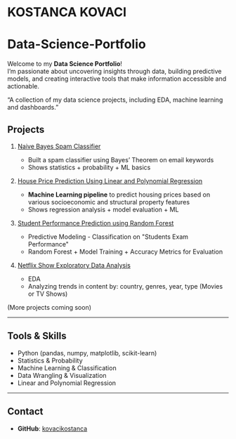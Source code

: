 # KOSTANCA KOVACI
# Data-Science-Portfolio

Welcome to my **Data Science Portfolio**!  
I’m passionate about uncovering insights through data, building predictive models, and creating interactive tools that make information accessible and actionable.

“A collection of my data science projects, including EDA, machine learning and dashboards.”

## Projects

1. [Naive Bayes Spam Classifier](./naive-bayes-spam-classifier/README.md)  
   - Built a spam classifier using Bayes’ Theorem on email keywords  
   - Shows statistics + probability + ML basics

2. [House Price Prediction Using Linear and Polynomial Regression](./house-price-prediction/README.md)
   - **Machine Learning pipeline** to predict housing prices based on various socioeconomic and structural property features
   - Shows regression analysis + model evaluation + ML
  
3. [Student Performance Prediction using Random Forest](./Student_Performance_using_RandomForest/README.md)
   -  Predictive Modeling - Classification on "Students Exam Performance"
   -  Random Forest + Model Training + Accuracy Metrics for Evaluation

4. [Netflix Show Exploratory Data Analysis](./Netflix-Show-EDA/README.md)
   - EDA
   - Analyzing trends in content by: country, genres, year, type (Movies or TV Shows)
  

(More projects coming soon)

---

## Tools & Skills  
- Python (pandas, numpy, matplotlib, scikit-learn)  
- Statistics & Probability  
- Machine Learning & Classification  
- Data Wrangling & Visualization
- Linear and Polynomial Regression  

---

## Contact  
- **GitHub**: [kovacikostanca](https://github.com/kovacikostanca)  
